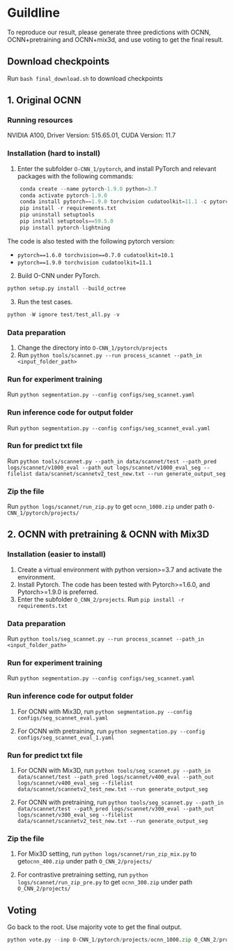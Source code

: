 # Guildline

To reproduce our result, please generate three predictions with OCNN, OCNN+pretraining and OCNN+mix3d, and use voting to get the final result.

## Download checkpoints
Run `bash final_download.sh` to download checkpoints

## 1. Original OCNN

### Running resources
NVIDIA A100, Driver Version: 515.65.01, CUDA Version: 11.7

### Installation (hard to install)
1. Enter the subfolder `O-CNN_1/pytorch`, and install PyTorch and relevant packages with
   the following commands:


```python
    conda create --name pytorch-1.9.0 python=3.7
    conda activate pytorch-1.9.0
    conda install pytorch==1.9.0 torchvision cudatoolkit=11.1 -c pytorch -c conda-forge
    pip install -r requirements.txt
    pip uninstall setuptools
    pip install setuptools==59.5.0
    pip install pytorch-lightning
```

The code is also tested with the following pytorch version:
- `pytorch==1.6.0 torchvision==0.7.0 cudatoolkit=10.1`
- `pytorch==1.9.0 torchvision cudatoolkit=11.1 `

2. Build O-CNN under PyTorch.


```python
python setup.py install --build_octree
```

3. Run the test cases.


```python
python -W ignore test/test_all.py -v
```

### Data preparation
1. Change the directory into `O-CNN_1/pytorch/projects` 
2. Run `python tools/scannet.py --run process_scannet --path_in <input_folder_path>`

### Run for experiment training
Run `python segmentation.py --config configs/seg_scannet.yaml`

### Run inference code for output folder
Run `python segmentation.py --config configs/seg_scannet_eval.yaml`

### Run for predict txt file
Run `python tools/scannet.py --path_in data/scannet/test --path_pred logs/scannet/v1000_eval --path_out logs/scannet/v1000_eval_seg --filelist data/scannet/scannetv2_test_new.txt --run generate_output_seg`


### Zip the file
Run `python logs/scannet/run_zip.py` to get `ocnn_1000.zip` under path `O-CNN_1/pytorch/projects/`

## 2. OCNN with pretraining & OCNN with Mix3D

### Installation (easier to install)
1. Create a virtual environment with python version>=3.7 and activate the environment.
2. Install Pytorch. The code has been tested with Pytorch>=1.6.0, and Pytorch>=1.9.0 is preferred.
3. Enter the subfolder `O_CNN_2/projects`. Run `pip install -r requirements.txt`

### Data preparation
Run `python tools/seg_scannet.py --run process_scannet --path_in <input_folder_path>`

### Run for experiment training
Run `python segmentation.py --config configs/seg_scannet.yaml`

### Run inference code for output folder
1. For OCNN with Mix3D, run `python segmentation.py --config configs/seg_scannet_eval.yaml`

2. For OCNN with pretraining, run `python segmentation.py --config configs/seg_scannet_eval_1.yaml`

### Run for predict txt file

1. For OCNN with Mix3D, run `python tools/seg_scannet.py --path_in data/scannet/test --path_pred logs/scannet/v400_eval --path_out logs/scannet/v400_eval_seg --filelist data/scannet/scannetv2_test_new.txt --run generate_output_seg`

2. For OCNN with pretraining, run `python tools/seg_scannet.py --path_in data/scannet/test --path_pred logs/scannet/v300_eval --path_out logs/scannet/v300_eval_seg --filelist data/scannet/scannetv2_test_new.txt --run generate_output_seg`

### Zip the file
1. For Mix3D setting, run `python logs/scannet/run_zip_mix.py` to get`ocnn_400.zip` under path `O_CNN_2/projects/` 

2. For contrastive pretraining setting, run `python logs/scannet/run_zip_pre.py` to get `ocnn_300.zip` under path `O_CNN_2/projects/`

## Voting
Go back to the root. Use majority vote to get the final output.

```python
python vote.py --inp O-CNN_1/pytorch/projects/ocnn_1000.zip O_CNN_2/projects/ocnn_400.zip O_CNN_2/projects/ocnn_300.zip --dest vote.zip
```
